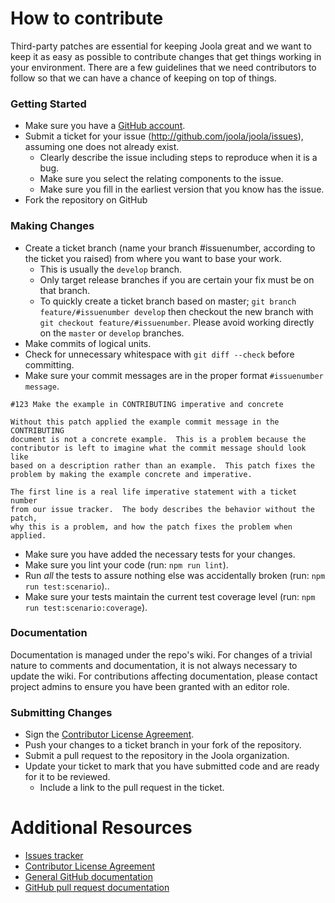 # How to contribute

Third-party patches are essential for keeping Joola great and we want to
keep it as easy as possible to contribute changes that get things working in
your environment. There are a few guidelines that we need contributors to
follow so that we can have a chance of keeping on top of things.

### Getting Started

- Make sure you have a [GitHub account](https://github.com/signup/free).
- Submit a ticket for your issue (http://github.com/joola/joola/issues), assuming one does not already exist.
  * Clearly describe the issue including steps to reproduce when it is a bug.
  * Make sure you select the relating components to the issue.
  * Make sure you fill in the earliest version that you know has the issue.
- Fork the repository on GitHub

### Making Changes

* Create a ticket branch (name your branch #issuenumber, according to the ticket you raised) from where you want to base your work.
  * This is usually the `develop` branch.
  * Only target release branches if you are certain your fix must be on that
    branch.
  * To quickly create a ticket branch based on master; `git branch
    feature/#issuenumber develop` then checkout the new branch with `git
    checkout feature/#issuenumber`. Please avoid working directly on the
    `master` or `develop` branches.
* Make commits of logical units.
* Check for unnecessary whitespace with `git diff --check` before committing.
* Make sure your commit messages are in the proper format `#issuenumber message`.

````
#123 Make the example in CONTRIBUTING imperative and concrete

Without this patch applied the example commit message in the CONTRIBUTING
document is not a concrete example.  This is a problem because the
contributor is left to imagine what the commit message should look like
based on a description rather than an example.  This patch fixes the
problem by making the example concrete and imperative.

The first line is a real life imperative statement with a ticket number
from our issue tracker.  The body describes the behavior without the patch,
why this is a problem, and how the patch fixes the problem when applied.
````

* Make sure you have added the necessary tests for your changes.
* Make sure you lint your code (run: ```npm run lint```).
* Run _all_ the tests to assure nothing else was accidentally broken (run: ```npm run test:scenario```)..
* Make sure your tests maintain the current test coverage level (run: ```npm run test:scenario:coverage```).

### Documentation

Documentation is managed under the repo's wiki.
For changes of a trivial nature to comments and documentation, it is not
always necessary to update the wiki. For contributions affecting documentation,
please contact project admins to ensure you have been granted with an editor role.

### Submitting Changes

* Sign the [Contributor License Agreement](About.html#Contributor-License-Agreement).
* Push your changes to a ticket branch in your fork of the repository.
* Submit a pull request to the repository in the Joola organization.
* Update your ticket to mark that you have submitted code and are ready for it to be reviewed.
  * Include a link to the pull request in the ticket.

# Additional Resources

* [Issues tracker](http://github.com/joola/joola/issues)
* [Contributor License Agreement][cla]
* [General GitHub documentation](http://help.github.com/)
* [GitHub pull request documentation](http://help.github.com/send-pull-requests/)

[cla]: http://joola.github.io/joola/docs/About.html#Contributor-License-Agreement